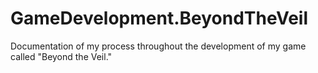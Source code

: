 # GameDevelopment.BeyondTheVeil
Documentation of my process throughout the development of my game called "Beyond the Veil."
